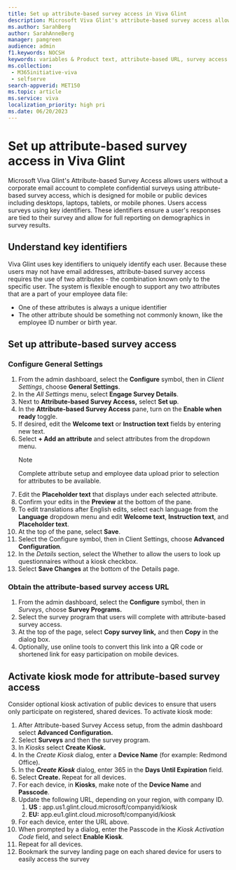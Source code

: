 ```yaml
---
title: Set up attribute-based survey access in Viva Glint 
description: Microsoft Viva Glint's attribute-based survey access allows users without a corporate email account to complete confidential surveys. 
ms.author: SarahBerg
author: SarahAnneBerg
manager: pamgreen
audience: admin
f1.keywords: NOCSH
keywords: variables & Product text, attribute-based URL, survey access 
ms.collection: 
 - M365initiative-viva
 - selfserve
search-appverid: MET150
ms.topic: article
ms.service: viva
localization_priority: high pri
ms.date: 06/20/2023
---
```


# Set up attribute-based survey access in Viva Glint

Microsoft Viva Glint's Attribute-based Survey Access allows users without a corporate email account to complete confidential surveys using attribute-based survey access, which is designed for mobile or public devices including desktops, laptops, tablets, or mobile phones. Users access surveys using key identifiers. These identifiers ensure a user's responses are tied to their survey and allow for full reporting on demographics in survey results.

## Understand key identifiers

Viva Glint uses key identifiers to uniquely identify each user. Because these users may not have email addresses, attribute-based survey access requires the use of two attributes - the combination known only to the specific user. The system is flexible enough to support any two attributes that are a part of your employee data file:

- One of these attributes is always a unique identifier
- The other attribute should be something not commonly known, like the employee ID number or birth year.

## Set up attribute-based survey access

### Configure General Settings

1. From the admin dashboard, select the **Configure** symbol, then in *Client Settings*, choose **General Settings**.
2. In the *All Settings* menu, select **Engage Survey Details**.
3. Next to **Attribute-based Survey Access,** select **Set up**.
4. In the **Attribute-based Survey Access** pane, turn on the **Enable when ready** toggle.
5. If desired, edit the **Welcome text** or **Instruction text** fields by entering new text.
6. Select **+ Add an attribute** and select attributes from the dropdown menu.
   > [!NOTE]
   > Complete attribute setup and employee data upload prior to selection for attributes to be available.
7. Edit the **Placeholder text** that displays under each selected attribute.
8. Confirm your edits in the **Preview** at the bottom of the pane.
9. To edit translations after English edits, select each language from the **Language** dropdown menu and edit **Welcome text**, **Instruction text**, and **Placeholder text**.
10. At the top of the pane, select **Save**.
11. Select the Configure symbol, then in Client Settings, choose **Advanced Configuration**.
12. In the *Details* section, select the Whether to allow the users to look up questionnaires without a kiosk checkbox.
13. Select **Save Changes** at the bottom of the Details page.

### Obtain the attribute-based survey access URL

1. From the admin dashboard, select the **Configure** symbol, then in *Surveys*, choose **Survey Programs.**
2. Select the survey program that users will complete with attribute-based survey access.
3. At the top of the page, select **Copy survey link,** and then **Copy** in the dialog box.
4. Optionally, use online tools to convert this link into a QR code or shortened link for easy participation on mobile devices.

## Activate kiosk mode for attribute-based survey access

Consider optional kiosk activation of public devices to ensure that users only participate on registered, shared devices. To activate kiosk mode:

1. After Attribute-based Survey Access setup, from the admin dashboard select **Advanced Configuration.**
2. Select **Surveys** and then the survey program.
3. In *Kiosks* select **Create Kiosk.**
4. In the *Create Kiosk* dialog, enter a **Device Name** (for example: Redmond Office).
5. In the ***Create Kiosk*** dialog, enter 365 in the **Days Until Expiration** field.
6. Select **Create.** Repeat for all devices.
7. For each device, in **Kiosks**, make note of the **Device Name** and **Passcode**.
8. Update the following URL, depending on your region, with company ID.
   1. **US** : app.us1.glint.cloud.microsoft/companyid/kiosk
   2. **EU:** app.eu1.glint.cloud.microsoft/companyid/kiosk
9. For each device, enter the URL above.
10. When prompted by a dialog, enter the Passcode in the *Kiosk Activation Code* field, and select **Enable Kiosk**.
11. Repeat for all devices.
12. Bookmark the survey landing page on each shared device for users to easily access the survey